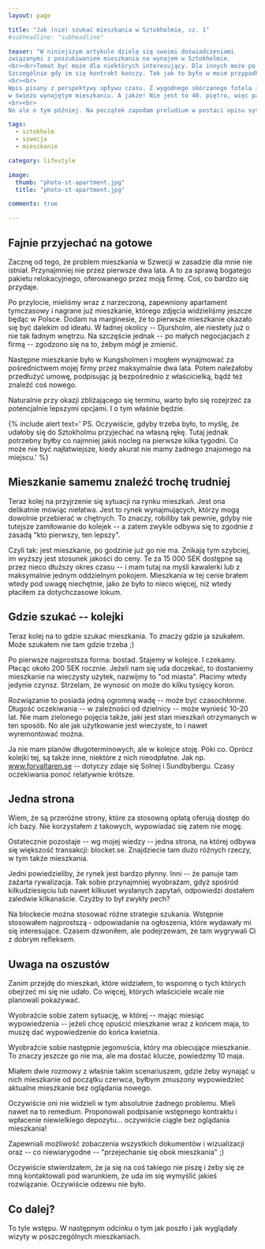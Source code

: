 ```yaml
---
layout: page

title: "Jak (nie) szukać mieszkania w Sztokholmie, cz. 1"
#subheadline: "subheadline"

teaser: "W niniejszym artykule dzielę się swoimi doświadczeniami
związanymi z poszukiwaniem mieszkania na wynajem w Sztokholmie.
<br><br>Temat być może dla niektórych interesujący. Dla innych może po prostu przydatny.
Szczególnie gdy im się kontrakt kończy. Tak jak to było w moim przypadku jeszcze nie tak dawno temu.
<br><br>
Wpis pisany z perspektywy upływu czasu. Z wygodnego skórzanego fotela i maca postawionego na dębowym stole
w świeżo wynajętym mieszkaniu. A jakże! Nie jest to 40. piętro, więc panorama skromna, ale narzekać nie można.
<br><br>
No ale o tym później. Na początek zapodam preludium w postaci opisu sytuacji mieszkaniowej w stolicy Szwecji. "

tags:
  - sztokholm
  - szwecja
  - mieszkanie

category: lifestyle

image:
  thumb: "photo-st-apartment.jpg"
  title: "photo-st-apartment.jpg"

comments: true

---
```


## Fajnie przyjechać na gotowe

Zacznę od tego, że problem mieszkania w Szwecji w zasadzie dla mnie nie istniał. Przynajmniej nie przez pierwsze 
dwa lata. A to za sprawą bogatego pakietu relokacyjnego, oferowanego przez moją firmę. Coś, co bardzo się przydaje.

Po przylocie, mieliśmy wraz z narzeczoną, zapewniony apartament tymczasowy i nagrane już mieszkanie, którego
 zdjęcia widzieliśmy jeszcze będąc w Polsce. Dodam na marginesie, że to pierwsze mieszkanie okazało się
 być dalekim od ideału. W ładnej okolicy -- Djursholm, ale niestety już o nie tak ładnym wnętrzu. 
 Na szczęście jednak -- po małych negocjacjach z firmą -- zgodzono się na to, żebym mógł je zmienić.
 
 Następne mieszkanie było w Kungsholmen i mogłem wynajmować za pośrednictwem mojej firmy
 przez maksymalnie dwa lata. Potem należałoby przedłużyć umowę, podpisując ją bezpośrednio z właścicielką,
 bądź też znaleźć coś nowego.
 
 Naturalnie przy okazji zbliżającego się terminu, warto było się rozejrzeć za potencjalnie lepszymi opcjami.
 I o tym właśnie będzie.
 
 
 {% include alert text='
PS. Oczywiście, gdyby trzeba było, to myślę, że udałoby się do Sztokholmu przyjechać na własną rękę. 
 Tutaj jednak potrzebny byłby co najmniej jakiś nocleg na pierwsze kilka tygodni. Co może nie być najłatwiejsze, 
 kiedy akurat nie mamy żadnego znajomego na miejscu.'
  %}
 

 
## Mieszkanie samemu znaleźć trochę trudniej

Teraz kolej na przyjrzenie się sytuacji na rynku mieszkań. Jest ona delikatnie mówiąc niełatwa.
Jest to rynek wynajmujących, którzy mogą dowolnie przebierać w chętnych.
To znaczy, robiliby tak pewnie, gdyby nie tutejsze zamiłowanie do kolejek -- a zatem
zwykle odbywa się to zgodnie z zasadą "kto pierwszy, ten lepszy".

Czyli tak: jest mieszkanie, po godzinie już go nie ma. Znikają tym szybciej, im wyższy jest
stosunek jakości do ceny. Te za 15 000 SEK dostępne są przez nieco dłuższy okres czasu --
i mam tutaj na myśli kawalerki lub z maksymalnie jednym oddzielnym pokojem.
Mieszkania w tej cenie brałem wtedy pod uwagę niechętnie, jako że było to nieco więcej, 
niż wtedy płaciłem za dotychczasowe lokum. 


## Gdzie szukać -- kolejki

Teraz kolej na to gdzie szukać mieszkania. To znaczy gdzie ja szukałem. 
Może szukałem nie tam gdzie trzeba ;)

Po pierwsze najprostsza forma: bostad. Stajemy w kolejce. I czekamy. Płacąc około 200 SEK rocznie.
Jeżeli nam się uda doczekać, to dostaniemy mieszkanie na wieczysty użytek, nazwijmy to "od miasta".
Płacimy wtedy jedynie czynsz. Strzelam, że wynosić on może do kilku tysięcy koron.

Rozwiązanie to posiada jedną ogromną wadę -- może być czasochłonne.
Długość oczekiwania -- w zależności od dzielnicy -- może wynieść 10-20 lat.
Nie mam zielonego pojęcia także, jaki jest stan mieszkań otrzymanych w ten sposób.
No ale jak użytkowanie jest wieczyste, to i nawet wyremontować można.

Ja nie mam planów długoterminowych, ale w kolejce stoję. Póki co.
Oprócz kolejki tej, są także inne, niektóre z nich nieodpłatne.
Jak np. www.forvaltaren.se -- dotyczy zdaje się Solnej i Sundbybergu.
Czasy oczekiwania ponoć relatywnie krótsze.


## Jedna strona

Wiem, że są przeróżne strony, które za stosowną opłatą oferują dostęp do ich bazy.
Nie korzystałem z takowych, wypowiadać się zatem nie mogę.

Ostatecznie pozostaje -- wg mojej wiedzy -- jedna strona,
na której odbywa się większość transakcji: blocket.se.
Znajdziecie tam dużo różnych rzeczy, w tym także mieszkania.

Jedni powiedzieliby, że rynek jest bardzo płynny.
Inni -- że panuje tam zażarta rywalizacja. Tak sobie przynajmniej wyobrażam,
gdyż spośród kilkudziesięciu lub nawet kilkuset wysłanych zapytań,
odpowiedzi dostałem zaledwie kilkanaście. Czyżby to był zwykły pech?

Na blockecie można stosować różne strategie szukania. Wstępnie stosowałem najprostszą -
odpowiadanie na ogłoszenia, które wydawały mi się interesujące.
Czasem dzwoniłem, ale podejrzewam, że tam wygrywali Ci z dobrym refleksem.


## Uwaga na oszustów

Zanim przejdę do mieszkań, które widziałem, to wspomnę o tych których obejrzeć mi się nie udało.
Co więcej, których właściciele wcale nie planowali pokazywać.

Wyobraźcie sobie zatem sytuację, w której -- mając miesiąc wypowiedzenia --
jeżeli chcę opuścić mieszkanie wraz z końcem maja, to muszę dać wypowiedzenie do końca kwietnia.

Wyobraźcie sobie następnie jegomościa, który ma obiecujące mieszkanie. To znaczy jeszcze go nie ma,
ale ma dostać klucze, powiedzmy 10 maja.   

Miałem dwie rozmowy z właśnie takim scenariuszem, gdzie żeby wynająć u nich mieszkanie od początku czerwca, 
byłbym  zmuszony wypowiedzieć aktualne mieszkanie bez oglądania nowego. 

Oczywiście oni nie widzieli w tym absolutnie żadnego problemu. Mieli nawet na to remedium.
Proponowali podpisanie wstępnego kontraktu i wpłacenie niewielkiego depozytu... oczywiście ciągle bez oglądania mieszkania! 

Zapewniali możliwość zobaczenia wszystkich dokumentów i wizualizacji oraz -- co niewiarygodne -- "przejechanie się obok mieszkania" ;) 

Oczywiście stwierdzałem, że ja się na coś takiego nie piszę i żeby się ze mną kontaktowali
pod warunkiem, że uda im się wymyślić jakieś rozwiązanie. Oczywiście odzewu nie było.

## Co dalej?

To tyle wstępu. W następnym odcinku o tym jak poszło i jak wyglądały wizyty w poszczególnych mieszkaniach. 

